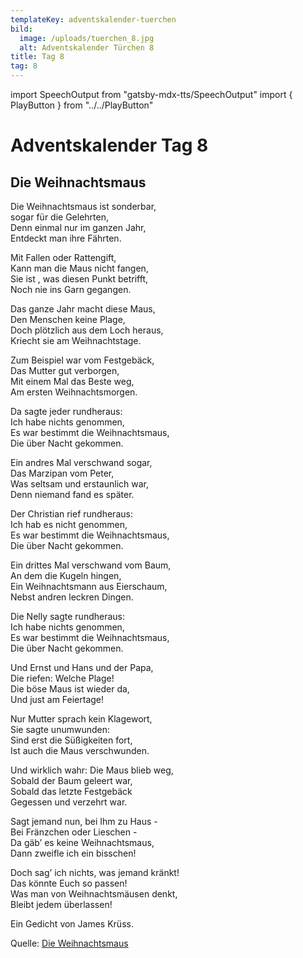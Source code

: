 ```yaml
---
templateKey: adventskalender-tuerchen
bild:
  image: /uploads/tuerchen_8.jpg
  alt: Adventskalender Türchen 8
title: Tag 8
tag: 8
---
```


import SpeechOutput from "gatsby-mdx-tts/SpeechOutput"
import { PlayButton } from "../../PlayButton"

<SpeechOutput id="adventskalender-tag-8" customPlayButton={PlayButton}>

# Adventskalender Tag 8

## Die Weihnachtsmaus

Die Weihnachtsmaus ist sonderbar,  
sogar für die Gelehrten,  
Denn einmal nur im ganzen Jahr,  
Entdeckt man ihre Fährten.  

Mit Fallen oder Rattengift,  
Kann man die Maus nicht fangen,  
Sie ist , was diesen Punkt betrifft,  
Noch nie ins Garn gegangen.  

Das ganze Jahr macht diese Maus,  
Den Menschen keine Plage,  
Doch plötzlich aus dem Loch heraus,  
Kriecht sie am Weihnachtstage.

Zum Beispiel war vom Festgebäck,  
Das Mutter gut verborgen,  
Mit einem Mal das Beste weg,  
Am ersten Weihnachtsmorgen.

Da sagte jeder rundheraus:  
Ich habe nichts genommen,  
Es war bestimmt die Weihnachtsmaus,  
Die über Nacht gekommen.

Ein andres Mal verschwand sogar,  
Das Marzipan vom Peter,  
Was seltsam und erstaunlich war,  
Denn niemand fand es später.

Der Christian rief rundheraus:  
Ich hab es nicht genommen,  
Es war bestimmt die Weihnachtsmaus,  
Die über Nacht gekommen.

Ein drittes Mal verschwand vom Baum,  
An dem die Kugeln hingen,  
Ein Weihnachtsmann aus Eierschaum,  
Nebst andren leckren Dingen.

Die Nelly sagte rundheraus:  
Ich habe nichts genommen,  
Es war bestimmt die Weihnachtsmaus,  
Die über Nacht gekommen.

Und Ernst und Hans und der Papa,  
Die riefen: Welche Plage!  
Die böse Maus ist wieder da,  
Und just am Feiertage!

Nur Mutter sprach kein Klagewort,  
Sie sagte unumwunden:  
Sind erst die Süßigkeiten fort,  
Ist auch die Maus verschwunden.

Und wirklich wahr: Die Maus blieb weg,  
Sobald der Baum geleert war,  
Sobald das letzte Festgebäck  
Gegessen und verzehrt war.

Sagt jemand nun, bei Ihm zu Haus -  
Bei Fränzchen oder Lieschen -  
Da gäb’ es keine Weihnachtsmaus,  
Dann zweifle ich ein bisschen!

Doch sag’ ich nichts, was jemand kränkt!  
Das könnte Euch so passen!  
Was man von Weihnachtsmäusen denkt,  
Bleibt jedem überlassen!

Ein Gedicht von James Krüss.

Quelle: [Die Weihnachtsmaus](http://www.weihnachtsideen24.de/weihnachtsgedichte/gedicht.6.die-weihnachtsmaus.html)

</SpeechOutput>

